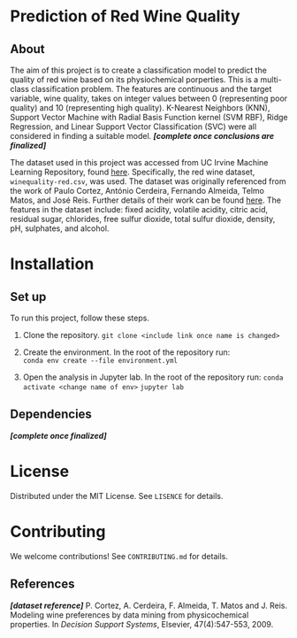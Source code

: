 # Prediction of Red Wine Quality 

## About 

The aim of this project is to create a classification model to predict the quality of red wine based on its physiochemical porperties. This is a multi-class classification problem. The features are continuous and the target variable, wine quality, takes on integer values between 0 (representing poor quality) and 10 (representing high quality). K-Nearest Neighbors (KNN), Support Vector Machine with Radial Basis Function kernel (SVM RBF), Ridge Regression, and Linear Support Vector Classification (SVC) were all considered in finding a suitable model. ***[complete once conclusions are finalized]***

The dataset used in this project was accessed from UC Irvine Machine Learning Repository, found [here](https://archive.ics.uci.edu/dataset/186/wine+quality). Specifically, the red wine dataset, `winequality-red.csv`, was used. The dataset was originally referenced from the work of Paulo Cortez, António Cerdeira, Fernando Almeida, Telmo Matos, and José Reis. Further details of their work can be found [here](http://www3.dsi.uminho.pt/pcortez/wine/). The features in the dataset include: fixed acidity, volatile acidity, citric acid, residual sugar, chlorides, free sulfur dioxide, total sulfur dioxide, density, pH, sulphates, and alcohol. 

# Installation

## Set up

To run this project, follow these steps.

1. Clone the repository.
```git clone <include link once name is changed> ```

2. Create the environment. In the root of the repository run:  
```conda env create --file environment.yml```

3. Open the analysis in Jupyter lab. In the root of the repository run: 
```conda activate <change name of env>```
```jupyter lab```

## Dependencies

***[complete once finalized]***

# License

Distributed under the MIT License. See `LISENCE` for details. 

# Contributing 

We welcome contributions! See `CONTRIBUTING.md` for details. 

## References

***[dataset reference]***
P. Cortez, A. Cerdeira, F. Almeida, T. Matos and J. Reis. Modeling wine preferences by data mining from physicochemical properties. In *Decision Support Systems*, Elsevier, 47(4):547-553, 2009.
